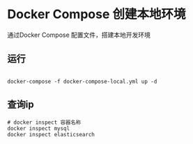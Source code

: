 # Docker Compose 创建本地环境
通过Docker Compose 配置文件，搭建本地开发环境

## 运行

```shell

docker-compose -f docker-compose-local.yml up -d

 ```

## 查询ip
```shell
# docker inspect 容器名称
docker inspect mysql
docker inspect elasticsearch

 ```